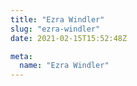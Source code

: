 ```yaml
---
title: "Ezra Windler"
slug: "ezra-windler"
date: 2021-02-15T15:52:48Z

meta:
  name: "Ezra Windler"
---
```


